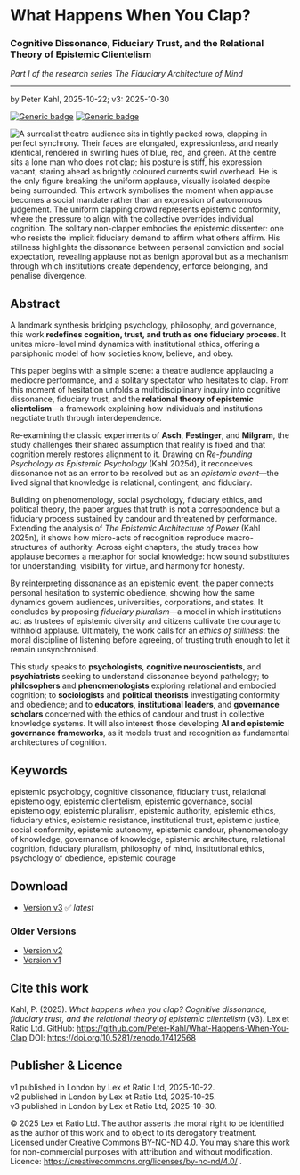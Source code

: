 # What Happens When You Clap?

### Cognitive Dissonance, Fiduciary Trust, and the Relational Theory of Epistemic Clientelism

_Part I of the research series The Fiduciary Architecture of Mind_

---

by Peter Kahl, 2025-10-22; v3: 2025-10-30

[![Generic badge](https://img.shields.io/badge/DOI-10.5281%2Fzenodo.17412568-blue.svg)](https://doi.org/10.5281/zenodo.17412568) [![Generic badge](https://img.shields.io/badge/ORCID-0009--0003--1616--4843-green.svg)](https://orcid.org/0009-0003-1616-4843)

![A surrealist theatre audience sits in tightly packed rows, clapping in perfect synchrony. Their faces are elongated, expressionless, and nearly identical, rendered in swirling hues of blue, red, and green. At the centre sits a lone man who does not clap; his posture is stiff, his expression vacant, staring ahead as brightly coloured currents swirl overhead. He is the only figure breaking the uniform applause, visually isolated despite being surrounded. This artwork symbolises the moment when applause becomes a social mandate rather than an expression of autonomous judgement. The uniform clapping crowd represents epistemic conformity, where the pressure to align with the collective overrides individual cognition. The solitary non-clapper embodies the epistemic dissenter: one who resists the implicit fiduciary demand to affirm what others affirm. His stillness highlights the dissonance between personal conviction and social expectation, revealing applause not as benign approval but as a mechanism through which institutions create dependency, enforce belonging, and penalise divergence.](https://github.com/Peter-Kahl/What-Happens-When-You-Clap/blob/main/theatre_dali_2.jpg?raw=true)

## Abstract

A landmark synthesis bridging psychology, philosophy, and governance, this work **redefines cognition, trust, and truth as one fiduciary process**. It unites micro-level mind dynamics with institutional ethics, offering a parsiphonic model of how societies know, believe, and obey.

This paper begins with a simple scene: a theatre audience applauding a mediocre performance, and a solitary spectator who hesitates to clap. From this moment of hesitation unfolds a multidisciplinary inquiry into cognitive dissonance, fiduciary trust, and the **relational theory of epistemic clientelism**—a framework explaining how individuals and institutions negotiate truth through interdependence.

Re-examining the classic experiments of **Asch**, **Festinger**, and **Milgram**, the study challenges their shared assumption that reality is fixed and that cognition merely restores alignment to it. Drawing on _Re-founding Psychology as Epistemic Psychology_ (Kahl 2025d), it reconceives dissonance not as an error to be resolved but as an _epistemic event_—the lived signal that knowledge is relational, contingent, and fiduciary.

Building on phenomenology, social psychology, fiduciary ethics, and political theory, the paper argues that truth is not a correspondence but a fiduciary process sustained by candour and threatened by performance. Extending the analysis of _The Epistemic Architecture of Power_ (Kahl 2025n), it shows how micro-acts of recognition reproduce macro-structures of authority. Across eight chapters, the study traces how applause becomes a metaphor for social knowledge: how sound substitutes for understanding, visibility for virtue, and harmony for honesty.

By reinterpreting dissonance as an epistemic event, the paper connects personal hesitation to systemic obedience, showing how the same dynamics govern audiences, universities, corporations, and states. It concludes by proposing _fiduciary pluralism_—a model in which institutions act as trustees of epistemic diversity and citizens cultivate the courage to withhold applause. Ultimately, the work calls for an _ethics of stillness_: the moral discipline of listening before agreeing, of trusting truth enough to let it remain unsynchronised.

This study speaks to **psychologists**, **cognitive neuroscientists**, and **psychiatrists** seeking to understand dissonance beyond pathology; to **philosophers** and **phenomenologists** exploring relational and embodied cognition; to **sociologists** and **political theorists** investigating conformity and obedience; and to **educators**, **institutional leaders**, and **governance scholars** concerned with the ethics of candour and trust in collective knowledge systems. It will also interest those developing **AI and epistemic governance frameworks**, as it models trust and recognition as fundamental architectures of cognition.

## Keywords

epistemic psychology, cognitive dissonance, fiduciary trust, relational epistemology, epistemic clientelism, epistemic governance, social epistemology, epistemic pluralism, epistemic authority, epistemic ethics, fiduciary ethics, epistemic resistance, institutional trust, epistemic justice, social conformity, epistemic autonomy, epistemic candour, phenomenology of knowledge, governance of knowledge, epistemic architecture, relational cognition, fiduciary pluralism, philosophy of mind, institutional ethics, psychology of obedience, epistemic courage

## Download

- [Version v3](https://raw.githubusercontent.com/Peter-Kahl/What-Happens-When-You-Clap/master/Kahl_P_What_Happens_When_You_Clap_v3_2025-10-30.pdf) ✅ _latest_

### Older Versions

- [Version v2](https://raw.githubusercontent.com/Peter-Kahl/What-Happens-When-You-Clap/master/Kahl_P_What_Happens_When_You_Clap_v2_2025-10-25.pdf)
- [Version v1](https://raw.githubusercontent.com/Peter-Kahl/What-Happens-When-You-Clap/master/Kahl_P_The_Applause_and_the_Echo_2025-10-22.pdf)

## Cite this work

Kahl, P. (2025). _What happens when you clap? Cognitive dissonance, fiduciary trust, and the relational theory of epistemic clientelism_ (v3). Lex et Ratio Ltd. GitHub: https://github.com/Peter-Kahl/What-Happens-When-You-Clap DOI: https://doi.org/10.5281/zenodo.17412568

## Publisher & Licence

v1 published in London by Lex et Ratio Ltd, 2025-10-22.\
v2 published in London by Lex et Ratio Ltd, 2025-10-25.\
v3 published in London by Lex et Ratio Ltd, 2025-10-30.

© 2025 Lex et Ratio Ltd. The author asserts the moral right to be identified as the author of this work and to object to its derogatory treatment. Licensed under Creative Commons BY-NC-ND 4.0. You may share this work for non-commercial purposes with attribution and without modification.\
Licence: https://creativecommons.org/licenses/by-nc-nd/4.0/ .